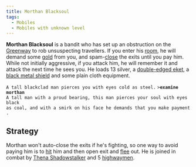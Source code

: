 ```yaml
---
title: Morthan Blacksoul
tags:
  - Mobiles
  - Mobiles with unknown level
---
```

**Morthan Blacksoul** is a bandit who has set up an obstruction on the
[Greenway](Greenway "wikilink") to rob unsuspecting travellers. If you
enter his [room](room "wikilink"), he will demand some
[gold](gold "wikilink") from you, and spam-[close](close "wikilink") the
exits until you pay him. While not initially aggressive, if you attack
him, he will remember it and attack the next time he sees you. He loads
13 silver, a [double-edged eket](double-edged_eket "wikilink"), a [black
metal shield](black_metal_shield "wikilink") and some plain cloth
equipment.

`A tall blackclad man pierces you with eyes cold as steel.`
`>`**`examine morthan`**
`A tall man with a proud bearing, this man pierces your soul with eyes black`
`as coal, and with a smirk on his face he demands that you make payment.`

## Strategy

Morthan won't auto-close the exits if he's fighting, so one way to avoid
paying him is to [hit](hit "wikilink") him and then open exit and
[flee](flee "wikilink") out. He is joined in combat by [Thena
Shadowstalker](Thena_Shadowstalker "wikilink") and 5
[highwaymen](highwayman "wikilink").
 